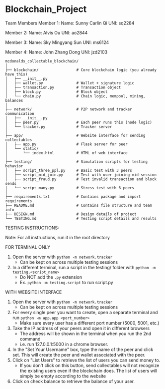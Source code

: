 # Blockchain_Project

Team Members
Member 1:
Name: Sunny Carlin Qi
UNI: sq2284

Member 2:
Name: Alvis Ou
UNI: ao2844

Member 3:
Name: Sky Mingyang Sun
UNI: ms6124

Member 4:
Name: John Zhang Dong
UNI: jzd2103
```
mcdonalds_collectable_blockchain/
│
├── blockchain/                 # Core blockchain logic (you already have this)
│   ├── __init__.py
│   ├── wallet.py               # Wallet + signature logic
│   ├── transaction.py          # Transaction object
│   ├── block.py                # Block object
│   └── chain.py                # Chain logic, mempool, mining, balances
│
├── network/                    # P2P network and tracker communication
│   ├── __init__.py
│   ├── peer.py                 # Each peer runs this (node logic)
│   └── tracker.py              # Tracker server
│
├── app/                        # Website interface for sending collectables
│   ├── app.py                  # Flask server for peer
│   └── static/
│       └── index.html          # HTML of web interface
│
├── testing/                    # Simulation scripts for testing behavior
│   ├── script_three_ppl.py     # Basic test with 3 peers
│   ├── script_mid_join.py      # Test with user joining mid-session
│   ├── script_fraud.py         # Test invalid transaction and block sends
│   └── script_many.py          # Stress test with 6 peers
│
├── requirements.txt            # Contains package and import requirements
├── README.md                   # Contains file structure and team info
├── DESIGN.md                   # Design details of project
└── TESTING.md                  # Testing script details and results
```
TESTING INSTRUCTIONS:

Note: For all instructions, run it in the root directory

FOR TERMINAL ONLY
1. Open the server with `python -m network.tracker`
   - Can be kept on across multiple testing sessions
2. In a different terminal, run a script in the testing/
   folder with `python -m testing.<script_name>`
   - Do NOT add the `.py` extension
   - Ex. `python -m testing.script` to run script.py

WITH WEBSITE INTERFACE
1. Open the server with `python -m network.tracker`
   - Can be kept on across multiple testing sessions
2. For every single peer you want to create, open a 
   separate terminal and run `python -m app.app <port_number>`
   - Make sure every user has a different port number (5000, 5001, etc.)
3. Take the IP address of your peers and open it in different browsers
   - The address will be shown in the terminal when you run the 2nd command
   - i.e. run 127.0.0.1:5000 in a chrome browser.
4. In the "Set Your Username" box, type the name of the
   peer and click set. This will create the peer and wallet
   associated with the peer.
5. Click on "List Users" to retrieve the list of users you can
   send money to.
   - If you don't click on this button, send collectables will
     not recognize the existing users even if the blockchain does.
     The list of users will simply be empty according to the website
6. Click on check balance to retrieve the balance of your user.
